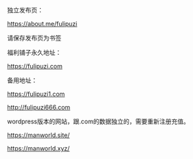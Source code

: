 独立发布页：

https://about.me/fulipuzi

请保存发布页为书签

福利铺子永久地址： 

https://fulipuzi.com

备用地址：

https://fulipuzi1.com

http://fulipuzi666.com

wordpress版本的网站，跟.com的数据独立的，需要重新注册充值。

https://manworld.site/

https://manworld.xyz/
